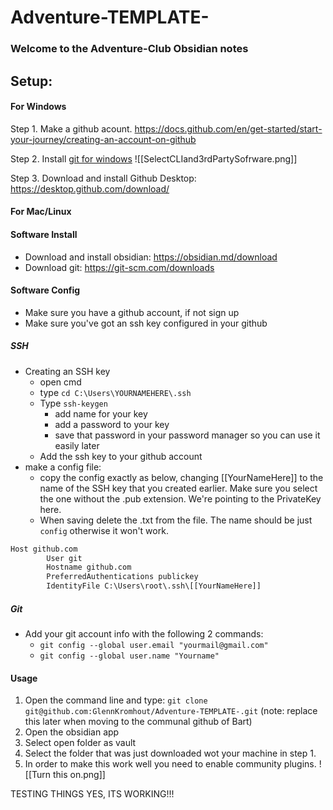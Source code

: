 # Adventure-TEMPLATE-

### Welcome to the Adventure-Club Obsidian notes

## Setup:

#### For Windows

Step 1.
Make a github acount.
https://docs.github.com/en/get-started/start-your-journey/creating-an-account-on-github

Step 2.
Install [git for windows](https://git-scm.com/download/win)
![[SelectCLIand3rdPartySofrware.png]]

Step 3.
Download and install Github Desktop:
https://desktop.github.com/download/



#### For Mac/Linux

#### Software Install
- Download and install obsidian: https://obsidian.md/download
- Download git: https://git-scm.com/downloads
#### Software Config
- Make sure you have a github account, if not sign up
- Make sure you've got an ssh key configured in your github
##### SSH
- Creating an SSH key
	- open cmd
	- type `cd C:\Users\YOURNAMEHERE\.ssh`
	- Type `ssh-keygen`
		- add name for your key
		- add a password to your key
		- save that password in your password manager so  you can use it easily later
	- Add the ssh key to your github account
- make a config file:
	- copy the config exactly as below, changing \[\[YourNameHere\]\] to the name of the SSH key that you created earlier. Make sure you select the one without the .pub extension. We're pointing to the PrivateKey here.
	- When saving delete the .txt from the file. The name should be just `config` otherwise it won't work.
```txt
Host github.com
        User git
        Hostname github.com
        PreferredAuthentications publickey
        IdentityFile C:\Users\root\.ssh\[[YourNameHere]]
```

##### Git
- Add your git account info with the following 2 commands:
	- `git config --global user.email "yourmail@gmail.com"`
	- `git config --global user.name "Yourname"`



#### Usage
1. Open the command line and type: `git clone git@github.com:GlennKromhout/Adventure-TEMPLATE-.git` (note: replace this later when moving to the communal github of Bart)
2. Open the obsidian app
3. Select open folder as vault
4. Select the folder that was just downloaded wot your machine in step 1.
5. In order to make this work well you need to enable community plugins.
![[Turn this on.png]]


TESTING THINGS YES, ITS WORKING!!!